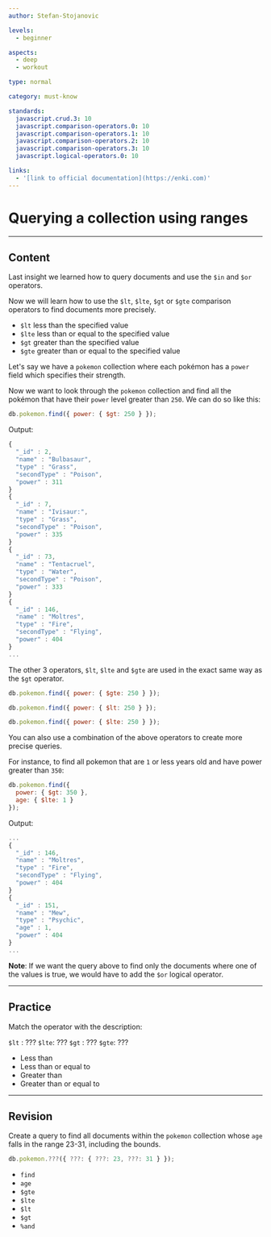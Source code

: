 ```yaml
---
author: Stefan-Stojanovic

levels:
  - beginner

aspects:
  - deep
  - workout

type: normal

category: must-know

standards:
  javascript.crud.3: 10
  javascript.comparison-operators.0: 10
  javascript.comparison-operators.1: 10
  javascript.comparison-operators.2: 10
  javascript.comparison-operators.3: 10
  javascript.logical-operators.0: 10

links:
  - '[link to official documentation](https://enki.com)'
---
```


# Querying a collection using ranges

---
## Content

Last insight we learned how to query documents and use the `$in` and `$or` operators.

Now we will learn how to use the `$lt`, `$lte`, `$gt` or `$gte` comparison operators to find documents more precisely.

- `$lt` less than the specified value
- `$lte` less than or equal to the specified value
- `$gt` greater than the specified value
- `$gte` greater than or equal to the specified value

Let's say we have a `pokemon` collection where each pokémon has a `power` field which specifies their strength.

Now we want to look through the `pokemon` collection and find all the pokémon that have their `power` level greater than `250`. We can do so like this:

```javascript
db.pokemon.find({ power: { $gt: 250 } });
```

Output:

```javascript
{
  "_id" : 2,
  "name" : "Bulbasaur",
  "type" : "Grass",
  "secondType" : "Poison",
  "power" : 311
}
{
  "_id" : 7,
  "name" : "Ivisaur:",
  "type" : "Grass",
  "secondType" : "Poison",
  "power" : 335
}
{
  "_id" : 73,
  "name" : "Tentacruel",
  "type" : "Water",
  "secondType" : "Poison",
  "power" : 333
}
{
  "_id" : 146,
  "name" : "Moltres",
  "type" : "Fire",
  "secondType" : "Flying",
  "power" : 404
}
...
```

The other 3 operators, `$lt`, `$lte` and `$gte` are used in the exact same way as the `$gt` operator.

```javascript
db.pokemon.find({ power: { $gte: 250 } });
```

```javascript
db.pokemon.find({ power: { $lt: 250 } });
```

```javascript
db.pokemon.find({ power: { $lte: 250 } });
```

You can also use a combination of the above operators to create more precise queries.

For instance, to find all pokemon that are `1` or less years old and have power greater than `350`:

```javascript
db.pokemon.find({
  power: { $gt: 350 },
  age: { $lte: 1 }
});
```

Output:
```javascript
...
{
  "_id" : 146,
  "name" : "Moltres",
  "type" : "Fire",
  "secondType" : "Flying",
  "power" : 404
}
{
  "_id" : 151,
  "name" : "Mew",
  "type" : "Psychic",
  "age" : 1,
  "power" : 404
}
...
```

**Note**: If we want the query above to find only the documents where one of the values is true, we would have to add the `$or` logical operator.

---
## Practice

Match the operator with the description:

`$lt` : ???
`$lte`: ???
`$gt` : ???
`$gte`: ???

* Less than
* Less than or equal to
* Greater than
* Greater than or equal to

---
## Revision

Create a query to find all documents within the `pokemon` collection whose `age` falls in the range 23-31, including the bounds.

```javascript
db.pokemon.???({ ???: { ???: 23, ???: 31 } });
```

* `find`
* `age`
* `$gte`
* `$lte`
* `$lt`
* `$gt`
* `%and`
